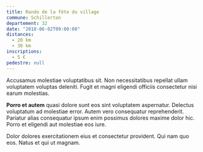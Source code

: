 ```yaml
---
title: Rando de la fête du village
commune: Schillerton
departement: 32
date: "2018-06-02T09:00:00"
distances:
  - 20 km
  - 30 km
inscriptions:
  - 5 €
pedestre: null
---
```


Accusamus molestiae voluptatibus sit. Non necessitatibus repellat ullam
voluptatem voluptas deleniti. Fugit et magni eligendi officiis consectetur nisi
earum molestias.

**Porro et autem** quasi dolore sunt eos sint voluptatem aspernatur. Delectus
voluptatum ad molestiae error. Autem vero consequatur reprehenderit. Pariatur
alias consequatur ipsum enim possimus dolores maxime dolor hic. Porro et
eligendi aut molestiae eos iure.

Dolor dolores exercitationem eius et consectetur provident. Qui nam quo eos.
Natus et qui ut magnam.
